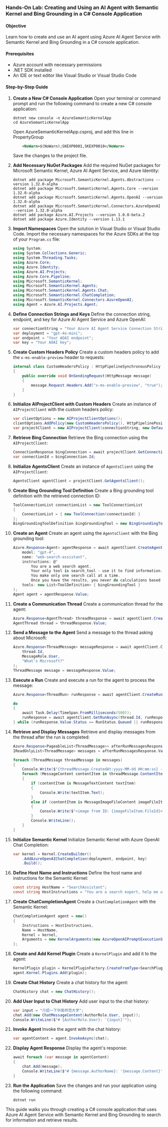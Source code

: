 ### Hands-On Lab: Creating and Using an AI Agent with Semantic Kernel and Bing Grounding in a C# Console Application

#### Objective
Learn how to create and use an AI agent using Azure AI Agent Service with Semantic Kernel and Bing Grounding in a C# console application.

#### Prerequisites
- Azure account with necessary permissions
- .NET SDK installed
- An IDE or text editor like Visual Studio or Visual Studio Code

#### Step-by-Step Guide

1. **Create a New C# Console Application**
   Open your terminal or command prompt and run the following command to create a new C# console application:
   ```
   dotnet new console -n AzureSemanticKernelApp
   cd AzureSemanticKernelApp
   ```
    Open AzureSemanticKernelApp.csproj, and add this line in PropertyGroup
    ```xml
        <NoWarn>$(NoWarn);SKEXP0001,SKEXP0010</NoWarn>
    ```
    Save the changes to the project file.

2. **Add Necessary NuGet Packages**
   Add the required NuGet packages for Microsoft Semantic Kernel, Azure AI Agent Service, and Azure Identity:
   ```
   dotnet add package Microsoft.SemanticKernel.Agents.Abstractions --version 1.32.0-alpha
   dotnet add package Microsoft.SemanticKernel.Agents.Core --version 1.32.0-alpha
   dotnet add package Microsoft.SemanticKernel.Agents.OpenAI --version 1.32.0-alpha
   dotnet add package Microsoft.SemanticKernel.Connectors.AzureOpenAI --version 1.32.0-alpha
   dotnet add package Azure.AI.Projects --version 1.0.0-beta.2
   dotnet add package Azure.Identity --version 1.13.1
   ```

3. **Import Namespaces**
   Open the solution in Visual Studio or Visual Studio Code.
   Import the necessary namespaces for the Azure SDKs at the top of your `Program.cs` file:
   ```csharp
   using System;
   using System.Collections.Generic;
   using System.Threading.Tasks;
   using Azure.Core;
   using Azure.Identity;
   using Azure.AI.Projects;
   using Azure.Core.Pipeline;
   using Microsoft.SemanticKernel;
   using Microsoft.SemanticKernel.Agents;
   using Microsoft.SemanticKernel.Agents.Chat;
   using Microsoft.SemanticKernel.ChatCompletion;
   using Microsoft.SemanticKernel.Connectors.AzureOpenAI;
   using Agent = Azure.AI.Projects.Agent;
   ```

4. **Define Connection Strings and Keys**
   Define the connection string, endpoint, and key for Azure AI Agent Service and Azure OpenAI:
   ```csharp
   var connectionString = "Your Azure AI Agent Service Connection String";
   var deployment = "gpt-4o-mini";
   var endpoint = "Your AOAI endpoint";
   var key = "Your AOAI key";
   ```

5. **Create Custom Headers Policy**
   Create a custom headers policy to add the `x-ms-enable-preview` header to requests:
   ```csharp
   internal class CustomHeadersPolicy : HttpPipelineSynchronousPolicy
   {
       public override void OnSendingRequest(HttpMessage message)
       {
           message.Request.Headers.Add("x-ms-enable-preview", "true");
       }
   }
   ```

6. **Initialize AIProjectClient with Custom Headers**
   Create an instance of `AIProjectClient` with the custom headers policy:
   ```csharp
   var clientOptions = new AIProjectClientOptions();
   clientOptions.AddPolicy(new CustomHeadersPolicy(), HttpPipelinePosition.PerCall);
   var projectClient = new AIProjectClient(connectionString, new DefaultAzureCredential(), clientOptions);
   ```

7. **Retrieve Bing Connection**
   Retrieve the Bing connection using the `AIProjectClient`:
   ```csharp
   ConnectionResponse bingConnection = await projectClient.GetConnectionsClient().GetConnectionAsync("kinfey-bing-search");
   var connectionId = bingConnection.Id;
   ```

8. **Initialize AgentsClient**
   Create an instance of `AgentsClient` using the `AIProjectClient`:
   ```csharp
   AgentsClient agentClient = projectClient.GetAgentsClient();
   ```

9. **Create Bing Grounding Tool Definition**
   Create a Bing grounding tool definition with the retrieved connection ID:
   ```csharp
   ToolConnectionList connectionList = new ToolConnectionList
   {
       ConnectionList = { new ToolConnection(connectionId) }
   };
   BingGroundingToolDefinition bingGroundingTool = new BingGroundingToolDefinition(connectionList);
   ```

10. **Create an Agent**
    Create an agent using the `AgentsClient` with the Bing grounding tool:
    ```csharp
    Azure.Response<Agent> agentResponse = await agentClient.CreateAgentAsync(
        model: "gpt-4",
        name: "web-search-assistant",
        instructions: @"
            You are a web search agent.
            Your only tool is search_tool - use it to find information.
            You make only one search call at a time.
            Once you have the results, you never do calculations based on them.",
        tools: new List<ToolDefinition> { bingGroundingTool }
    );
    Agent agent = agentResponse.Value;
    ```

11. **Create a Communication Thread**
    Create a communication thread for the agent:
    ```csharp
    Azure.Response<AgentThread> threadResponse = await agentClient.CreateThreadAsync();
    AgentThread thread = threadResponse.Value;
    ```

12. **Send a Message to the Agent**
    Send a message to the thread asking about Microsoft:
    ```csharp
    Azure.Response<ThreadMessage> messageResponse = await agentClient.CreateMessageAsync(
        thread.Id,
        MessageRole.User,
        "What's Microsoft?"
    );
    ThreadMessage message = messageResponse.Value;
    ```

13. **Execute a Run**
    Create and execute a run for the agent to process the message:
    ```csharp
    Azure.Response<ThreadRun> runResponse = await agentClient.CreateRunAsync(thread, agent);

    do
    {
        await Task.Delay(TimeSpan.FromMilliseconds(500));
        runResponse = await agentClient.GetRunAsync(thread.Id, runResponse.Value.Id);
    } while (runResponse.Value.Status == RunStatus.Queued || runResponse.Value.Status == RunStatus.InProgress);
    ```

14. **Retrieve and Display Messages**
    Retrieve and display messages from the thread after the run is completed:
    ```csharp
    Azure.Response<PageableList<ThreadMessage>> afterRunMessagesResponse = await agentClient.GetMessagesAsync(thread.Id);
    IReadOnlyList<ThreadMessage> messages = afterRunMessagesResponse.Value.Data;

    foreach (ThreadMessage threadMessage in messages)
    {
        Console.Write($"{threadMessage.CreatedAt:yyyy-MM-dd HH:mm:ss} - {threadMessage.Role,10}: ");
        foreach (MessageContent contentItem in threadMessage.ContentItems)
        {
            if (contentItem is MessageTextContent textItem)
            {
                Console.Write(textItem.Text);
            }
            else if (contentItem is MessageImageFileContent imageFileItem)
            {
                Console.Write($"<image from ID: {imageFileItem.FileId}>");
            }
            Console.WriteLine();
        }
    }
    ```

15. **Initialize Semantic Kernel**
    Initialize Semantic Kernel with Azure OpenAI Chat Completion:
    ```csharp
    var kernel = Kernel.CreateBuilder()
        .AddAzureOpenAIChatCompletion(deployment, endpoint, key)
        .Build();
    ```

16. **Define Host Name and Instructions**
    Define the host name and instructions for the Semantic Kernel:
    ```csharp
    const string HostName = "SearchAssistant";
    const string HostInstructions = "You are a search expert, help me use tools to find relevant knowledge";
    ```

17. **Create ChatCompletionAgent**
    Create a `ChatCompletionAgent` with the Semantic Kernel:
    ```csharp
    ChatCompletionAgent agent = new()
    {
        Instructions = HostInstructions,
        Name = HostName,
        Kernel = kernel,
        Arguments = new KernelArguments(new AzureOpenAIPromptExecutionSettings() { FunctionChoiceBehavior = FunctionChoiceBehavior.Auto() }),
    };
    ```

18. **Create and Add Kernel Plugin**
    Create a `KernelPlugin` and add it to the agent:
    ```csharp
    KernelPlugin plugin = KernelPluginFactory.CreateFromType<SearchPlugin>();
    agent.Kernel.Plugins.Add(plugin);
    ```

19. **Create Chat History**
    Create a chat history for the agent:
    ```csharp
    ChatHistory chat = new ChatHistory();
    ```

20. **Add User Input to Chat History**
    Add user input to the chat history:
    ```csharp
    var input = "介绍一下华南师范大学";
    chat.Add(new ChatMessageContent(AuthorRole.User, input));
    Console.WriteLine($"# {AuthorRole.User}: '{input}'");
    ```

21. **Invoke Agent**
    Invoke the agent with the chat history:
    ```csharp
    var agentContent = agent.InvokeAsync(chat);
    ```

22. **Display Agent Response**
    Display the agent's response:
    ```csharp
    await foreach (var message in agentContent)
    {
        chat.Add(message);
        Console.WriteLine($"# {message.AuthorName}: '{message.Content}'");
    }
    ```

23. **Run the Application**
    Save the changes and run your application using the following command:
    ```
    dotnet run
    ```

This guide walks you through creating a C# console application that uses Azure AI Agent Service with Semantic Kernel and Bing Grounding to search for information and retrieve results.